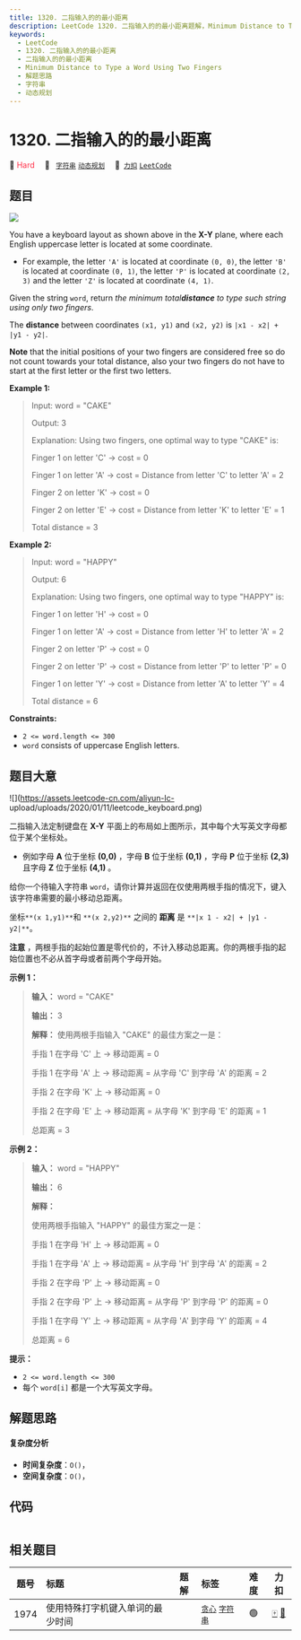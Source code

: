 ```yaml
---
title: 1320. 二指输入的的最小距离
description: LeetCode 1320. 二指输入的的最小距离题解，Minimum Distance to Type a Word Using Two Fingers，包含解题思路、复杂度分析以及完整的 JavaScript 代码实现。
keywords:
  - LeetCode
  - 1320. 二指输入的的最小距离
  - 二指输入的的最小距离
  - Minimum Distance to Type a Word Using Two Fingers
  - 解题思路
  - 字符串
  - 动态规划
---
```


# 1320. 二指输入的的最小距离

🔴 <font color=#ff334b>Hard</font>&emsp; 🔖&ensp; [`字符串`](/tag/string.md) [`动态规划`](/tag/dynamic-programming.md)&emsp; 🔗&ensp;[`力扣`](https://leetcode.cn/problems/minimum-distance-to-type-a-word-using-two-fingers) [`LeetCode`](https://leetcode.com/problems/minimum-distance-to-type-a-word-using-two-fingers)

## 题目

![](https://assets.leetcode.com/uploads/2020/01/02/leetcode_keyboard.png)

You have a keyboard layout as shown above in the **X-Y** plane, where each
English uppercase letter is located at some coordinate.

  * For example, the letter `'A'` is located at coordinate `(0, 0)`, the letter `'B'` is located at coordinate `(0, 1)`, the letter `'P'` is located at coordinate `(2, 3)` and the letter `'Z'` is located at coordinate `(4, 1)`.

Given the string `word`, return _the minimum total**distance** to type such
string using only two fingers_.

The **distance** between coordinates `(x1, y1)` and `(x2, y2)` is `|x1 - x2| +
|y1 - y2|`.

**Note** that the initial positions of your two fingers are considered free so
do not count towards your total distance, also your two fingers do not have to
start at the first letter or the first two letters.



**Example 1:**

> Input: word = "CAKE"
> 
> Output: 3
> 
> Explanation: Using two fingers, one optimal way to type "CAKE" is: 
> 
> Finger 1 on letter 'C' -> cost = 0 
> 
> Finger 1 on letter 'A' -> cost = Distance from letter 'C' to letter 'A' = 2 
> 
> Finger 2 on letter 'K' -> cost = 0 
> 
> Finger 2 on letter 'E' -> cost = Distance from letter 'K' to letter 'E' = 1 
> 
> Total distance = 3

**Example 2:**

> Input: word = "HAPPY"
> 
> Output: 6
> 
> Explanation: Using two fingers, one optimal way to type "HAPPY" is:
> 
> Finger 1 on letter 'H' -> cost = 0
> 
> Finger 1 on letter 'A' -> cost = Distance from letter 'H' to letter 'A' = 2
> 
> Finger 2 on letter 'P' -> cost = 0
> 
> Finger 2 on letter 'P' -> cost = Distance from letter 'P' to letter 'P' = 0
> 
> Finger 1 on letter 'Y' -> cost = Distance from letter 'A' to letter 'Y' = 4
> 
> Total distance = 6

**Constraints:**

  * `2 <= word.length <= 300`
  * `word` consists of uppercase English letters.


## 题目大意

![](https://assets.leetcode-cn.com/aliyun-lc-
upload/uploads/2020/01/11/leetcode_keyboard.png)

二指输入法定制键盘在 **X-Y** 平面上的布局如上图所示，其中每个大写英文字母都位于某个坐标处。

  * 例如字母 **A**  位于坐标 **(0,0)** ，字母 **B**  位于坐标 **(0,1)** ，字母 **P**  位于坐标 **(2,3)**  且字母 **Z**  位于坐标 **(4,1)** 。

给你一个待输入字符串 `word`，请你计算并返回在仅使用两根手指的情况下，键入该字符串需要的最小移动总距离。

坐标` **(x 1,y1)** `和 `**(x 2,y2)**` 之间的 **距离** 是 `**|x 1 - x2| + |y1 - y2|**`。

**注意** ，两根手指的起始位置是零代价的，不计入移动总距离。你的两根手指的起始位置也不必从首字母或者前两个字母开始。



**示例 1：**

> 
> 
> 
> 
> 
> **输入：** word = "CAKE"
> 
> **输出：** 3
> 
> **解释：** 使用两根手指输入 "CAKE" 的最佳方案之一是： 
> 
> 手指 1 在字母 'C' 上 -> 移动距离 = 0 
> 
> 手指 1 在字母 'A' 上 -> 移动距离 = 从字母 'C' 到字母 'A' 的距离 = 2 
> 
> 手指 2 在字母 'K' 上 -> 移动距离 = 0 
> 
> 手指 2 在字母 'E' 上 -> 移动距离 = 从字母 'K' 到字母 'E' 的距离  = 1 
> 
> 总距离 = 3
> 
> 

**示例 2：**

> 
> 
> 
> 
> 
> **输入：** word = "HAPPY"
> 
> **输出：** 6
> 
> **解释：**
> 
> 使用两根手指输入 "HAPPY" 的最佳方案之一是：
> 
> 手指 1 在字母 'H' 上 -> 移动距离 = 0
> 
> 手指 1 在字母 'A' 上 -> 移动距离 = 从字母 'H' 到字母 'A' 的距离 = 2
> 
> 手指 2 在字母 'P' 上 -> 移动距离 = 0
> 
> 手指 2 在字母 'P' 上 -> 移动距离 = 从字母 'P' 到字母 'P' 的距离 = 0
> 
> 手指 1 在字母 'Y' 上 -> 移动距离 = 从字母 'A' 到字母 'Y' 的距离 = 4
> 
> 总距离 = 6
> 
> 



**提示：**

  * `2 <= word.length <= 300`
  * 每个 `word[i]` 都是一个大写英文字母。


## 解题思路

#### 复杂度分析

- **时间复杂度**：`O()`，
- **空间复杂度**：`O()`，

## 代码

```javascript

```

## 相关题目

<!-- prettier-ignore -->
| 题号 | 标题 | 题解 | 标签 | 难度 | 力扣 |
| :------: | :------ | :------: | :------ | :------: | :------: |
| 1974 | 使用特殊打字机键入单词的最少时间 |  |  [`贪心`](/tag/greedy.md) [`字符串`](/tag/string.md) | 🟢 | [🀄️](https://leetcode.cn/problems/minimum-time-to-type-word-using-special-typewriter) [🔗](https://leetcode.com/problems/minimum-time-to-type-word-using-special-typewriter) |